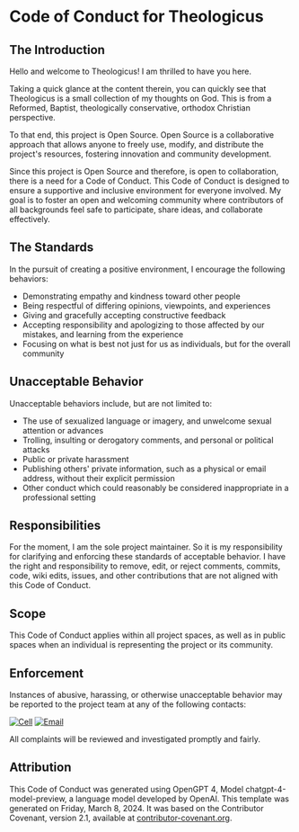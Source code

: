 # Code of Conduct for Theologicus

## The Introduction

Hello and welcome to Theologicus! I am thrilled to have you here.

Taking a quick glance at the content therein, you can quickly see that Theologicus is a small collection of my thoughts on God. This is from a Reformed, Baptist, theologically conservative, orthodox Christian perspective.

To that end, this project is Open Source. Open Source is a collaborative approach that allows anyone to freely use, modify, and distribute the project's resources, fostering innovation and community development.

Since this project is Open Source and therefore, is open to collaboration, there is a need for a Code of Conduct. This Code of Conduct is designed to ensure a supportive and inclusive environment for everyone involved. My goal is to foster an open and welcoming community where contributors of all backgrounds feel safe to participate, share ideas, and collaborate effectively.

## The Standards

In the pursuit of creating a positive environment, I encourage the following behaviors:

- Demonstrating empathy and kindness toward other people
- Being respectful of differing opinions, viewpoints, and experiences
- Giving and gracefully accepting constructive feedback
- Accepting responsibility and apologizing to those affected by our mistakes, and learning from the experience
- Focusing on what is best not just for us as individuals, but for the overall community

## Unacceptable Behavior

Unacceptable behaviors include, but are not limited to:

- The use of sexualized language or imagery, and unwelcome sexual attention or advances
- Trolling, insulting or derogatory comments, and personal or political attacks
- Public or private harassment
- Publishing others' private information, such as a physical or email address, without their explicit permission
- Other conduct which could reasonably be considered inappropriate in a professional setting

## Responsibilities

For the moment, I am the sole project maintainer. So it is my responsibility for clarifying and enforcing these standards of acceptable behavior. I have the right and responsibility to remove, edit, or reject comments, commits, code, wiki edits, issues, and other contributions that are not aligned with this Code of Conduct.

## Scope

This Code of Conduct applies within all project spaces, as well as in public spaces when an individual is representing the project or its community.

## Enforcement

Instances of abusive, harassing, or otherwise unacceptable behavior may be reported to the project team at any of the following contacts:

[![Cell](https://img.shields.io/badge/SMS-joseph-437790?style=for-the-badge&logo=Apple)](sms:8177071486) [![Email](https://img.shields.io/badge/Email-joseph-success?style=for-the-badge&logo=Minutemailer)](mailto:joe@theologic.us)

All complaints will be reviewed and investigated promptly and fairly.

## Attribution

This Code of Conduct was generated using OpenGPT 4, Model chatgpt-4-model-preview, a language model developed by OpenAI. This template was generated on Friday, March 8, 2024. It was based on the Contributor Covenant, version 2.1, available at [contributor-covenant.org](https://www.contributor-covenant.org/version/2/1/code_of_conduct/).